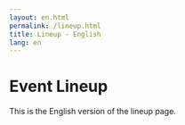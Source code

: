 ```yaml
---
layout: en.html
permalink: /lineup.html
title: Lineup - English
lang: en
---
```

# Event Lineup
This is the English version of the lineup page.
